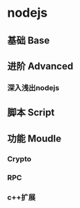 # nodejs

## 基础 Base

## 进阶 Advanced
### 深入浅出nodejs

## 脚本 Script

## 功能 Moudle
### Crypto
### RPC
### c++扩展


